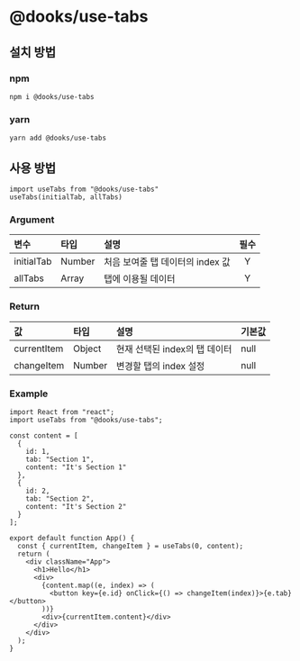 # @dooks/use-tabs

## 설치 방법
### npm
```
npm i @dooks/use-tabs
```
### yarn
```
yarn add @dooks/use-tabs
```

## 사용 방법
``` node
import useTabs from "@dooks/use-tabs"
useTabs(initialTab, allTabs)
```
### Argument
| 변수 | 타입 | 설명 | 필수 |
|:---|:---|:---|:---:|
| initialTab | Number | 처음 보여줄 탭 데이터의 index 값 | Y |
| allTabs | Array | 탭에 이용될 데이터 | Y | 

### Return
| 값 | 타입 | 설명 | 기본값 | 
|:---|:---|:---|:---|
| currentItem | Object | 현재 선택된 index의 탭 데이터 | null |
| changeItem | Number | 변경할 탭의 index 설정 | null |

### Example
``` node
import React from "react";
import useTabs from "@dooks/use-tabs";

const content = [
  {
    id: 1,
    tab: "Section 1",
    content: "It's Section 1"
  },
  {
    id: 2,
    tab: "Section 2",
    content: "It's Section 2"
  }
];

export default function App() {
  const { currentItem, changeItem } = useTabs(0, content);
  return (
    <div className="App">
      <h1>Hello</h1>
      <div>
        {content.map((e, index) => (
          <button key={e.id} onClick={() => changeItem(index)}>{e.tab}</button>
        ))}
        <div>{currentItem.content}</div>
      </div>
    </div>
  );
}
```

